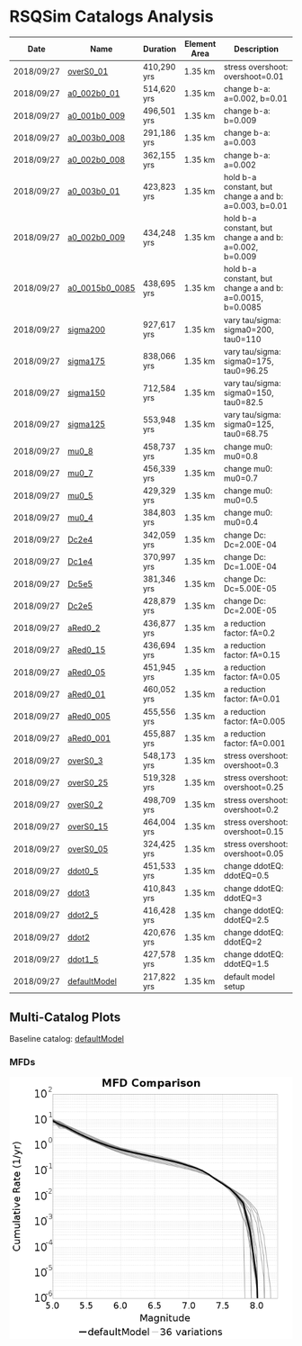 # RSQSim Catalogs Analysis

| Date | Name | Duration | Element Area | Description |
|-----|-----|-----|-----|-----|
| 2018/09/27 | [overS0_01](overS0_01#overs001) | 410,290 yrs | 1.35 km | stress overshoot: overshoot=0.01 |
| 2018/09/27 | [a0_002b0_01](a0_002b0_01#a0002b001) | 514,620 yrs | 1.35 km | change b-a: a=0.002, b=0.01 |
| 2018/09/27 | [a0_001b0_009](a0_001b0_009#a0001b0009) | 496,501 yrs | 1.35 km | change b-a: b=0.009 |
| 2018/09/27 | [a0_003b0_008](a0_003b0_008#a0003b0008) | 291,186 yrs | 1.35 km | change b-a: a=0.003 |
| 2018/09/27 | [a0_002b0_008](a0_002b0_008#a0002b0008) | 362,155 yrs | 1.35 km | change b-a: a=0.002 |
| 2018/09/27 | [a0_003b0_01](a0_003b0_01#a0003b001) | 423,823 yrs | 1.35 km | hold b-a constant, but change a and b: a=0.003, b=0.01 |
| 2018/09/27 | [a0_002b0_009](a0_002b0_009#a0002b0009) | 434,248 yrs | 1.35 km | hold b-a constant, but change a and b: a=0.002, b=0.009 |
| 2018/09/27 | [a0_0015b0_0085](a0_0015b0_0085#a00015b00085) | 438,695 yrs | 1.35 km | hold b-a constant, but change a and b: a=0.0015, b=0.0085 |
| 2018/09/27 | [sigma200](sigma200#sigma200) | 927,617 yrs | 1.35 km | vary tau/sigma: sigma0=200, tau0=110 |
| 2018/09/27 | [sigma175](sigma175#sigma175) | 838,066 yrs | 1.35 km | vary tau/sigma: sigma0=175, tau0=96.25 |
| 2018/09/27 | [sigma150](sigma150#sigma150) | 712,584 yrs | 1.35 km | vary tau/sigma: sigma0=150, tau0=82.5 |
| 2018/09/27 | [sigma125](sigma125#sigma125) | 553,948 yrs | 1.35 km | vary tau/sigma: sigma0=125, tau0=68.75 |
| 2018/09/27 | [mu0_8](mu0_8#mu08) | 458,737 yrs | 1.35 km | change mu0: mu0=0.8 |
| 2018/09/27 | [mu0_7](mu0_7#mu07) | 456,339 yrs | 1.35 km | change mu0: mu0=0.7 |
| 2018/09/27 | [mu0_5](mu0_5#mu05) | 429,329 yrs | 1.35 km | change mu0: mu0=0.5 |
| 2018/09/27 | [mu0_4](mu0_4#mu04) | 384,803 yrs | 1.35 km | change mu0: mu0=0.4 |
| 2018/09/27 | [Dc2e4](Dc2e4#dc2e4) | 342,059 yrs | 1.35 km | change Dc: Dc=2.00E-04 |
| 2018/09/27 | [Dc1e4](Dc1e4#dc1e4) | 370,997 yrs | 1.35 km | change Dc: Dc=1.00E-04 |
| 2018/09/27 | [Dc5e5](Dc5e5#dc5e5) | 381,346 yrs | 1.35 km | change Dc: Dc=5.00E-05 |
| 2018/09/27 | [Dc2e5](Dc2e5#dc2e5) | 428,879 yrs | 1.35 km | change Dc: Dc=2.00E-05 |
| 2018/09/27 | [aRed0_2](aRed0_2#ared02) | 436,877 yrs | 1.35 km | a reduction factor: fA=0.2 |
| 2018/09/27 | [aRed0_15](aRed0_15#ared015) | 436,694 yrs | 1.35 km | a reduction factor: fA=0.15 |
| 2018/09/27 | [aRed0_05](aRed0_05#ared005) | 451,945 yrs | 1.35 km | a reduction factor: fA=0.05 |
| 2018/09/27 | [aRed0_01](aRed0_01#ared001) | 460,052 yrs | 1.35 km | a reduction factor: fA=0.01 |
| 2018/09/27 | [aRed0_005](aRed0_005#ared0005) | 455,556 yrs | 1.35 km | a reduction factor: fA=0.005 |
| 2018/09/27 | [aRed0_001](aRed0_001#ared0001) | 455,887 yrs | 1.35 km | a reduction factor: fA=0.001 |
| 2018/09/27 | [overS0_3](overS0_3#overs03) | 548,173 yrs | 1.35 km | stress overshoot: overshoot=0.3 |
| 2018/09/27 | [overS0_25](overS0_25#overs025) | 519,328 yrs | 1.35 km | stress overshoot: overshoot=0.25 |
| 2018/09/27 | [overS0_2](overS0_2#overs02) | 498,709 yrs | 1.35 km | stress overshoot: overshoot=0.2 |
| 2018/09/27 | [overS0_15](overS0_15#overs015) | 464,004 yrs | 1.35 km | stress overshoot: overshoot=0.15 |
| 2018/09/27 | [overS0_05](overS0_05#overs005) | 324,425 yrs | 1.35 km | stress overshoot: overshoot=0.05 |
| 2018/09/27 | [ddot0_5](ddot0_5#ddot05) | 451,533 yrs | 1.35 km | change ddotEQ: ddotEQ=0.5 |
| 2018/09/27 | [ddot3](ddot3#ddot3) | 410,843 yrs | 1.35 km | change ddotEQ: ddotEQ=3 |
| 2018/09/27 | [ddot2_5](ddot2_5#ddot25) | 416,428 yrs | 1.35 km | change ddotEQ: ddotEQ=2.5 |
| 2018/09/27 | [ddot2](ddot2#ddot2) | 420,676 yrs | 1.35 km | change ddotEQ: ddotEQ=2 |
| 2018/09/27 | [ddot1_5](ddot1_5#ddot15) | 427,578 yrs | 1.35 km | change ddotEQ: ddotEQ=1.5 |
| 2018/09/27 | [defaultModel](defaultModel#defaultmodel) | 217,822 yrs | 1.35 km | default model setup |
## Multi-Catalog Plots

Baseline catalog: [defaultModel](defaultModel#defaultmodel)

### MFDs

![MFDs](resources/mfds.png)

